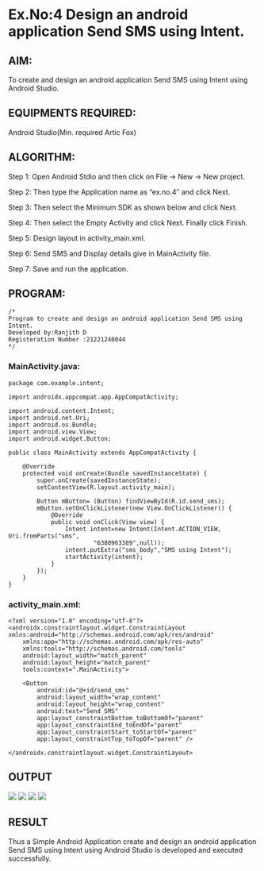 
# Ex.No:4 Design an android application Send SMS using Intent.


## AIM:

To create and design an android application Send SMS using Intent using Android Studio.

## EQUIPMENTS REQUIRED:

Android Studio(Min. required Artic Fox)

## ALGORITHM:

Step 1: Open Android Stdio and then click on File -> New -> New project.

Step 2: Then type the Application name as “ex.no.4″ and click Next. 

Step 3: Then select the Minimum SDK as shown below and click Next.

Step 4: Then select the Empty Activity and click Next. Finally click Finish.

Step 5: Design layout in activity_main.xml.

Step 6: Send SMS and Display details give in MainActivity file.

Step 7: Save and run the application.

## PROGRAM:
```
/*
Program to create and design an android application Send SMS using Intent.
Developed by:Ranjith D
Registeration Number :21221240044
*/
```
### MainActivity.java:
~~~
package com.example.intent;

import androidx.appcompat.app.AppCompatActivity;

import android.content.Intent;
import android.net.Uri;
import android.os.Bundle;
import android.view.View;
import android.widget.Button;

public class MainActivity extends AppCompatActivity {

    @Override
    protected void onCreate(Bundle savedInstanceState) {
        super.onCreate(savedInstanceState);
        setContentView(R.layout.activity_main);

        Button mButton= (Button) findViewById(R.id.send_sms);
        mButton.setOnClickListener(new View.OnClickListener() {
            @Override
            public void onClick(View view) {
                Intent intent=new Intent(Intent.ACTION_VIEW, Uri.fromParts("sms",
                        "6380963389",null));
                intent.putExtra("sms_body","SMS using Intent");
                startActivity(intent);
            }
        });
    }
}
~~~
### activity_main.xml:
~~~
<?xml version="1.0" encoding="utf-8"?>
<androidx.constraintlayout.widget.ConstraintLayout xmlns:android="http://schemas.android.com/apk/res/android"
    xmlns:app="http://schemas.android.com/apk/res-auto"
    xmlns:tools="http://schemas.android.com/tools"
    android:layout_width="match_parent"
    android:layout_height="match_parent"
    tools:context=".MainActivity">

    <Button
        android:id="@+id/send_sms"
        android:layout_width="wrap_content"
        android:layout_height="wrap_content"
        android:text="Send SMS"
        app:layout_constraintBottom_toBottomOf="parent"
        app:layout_constraintEnd_toEndOf="parent"
        app:layout_constraintStart_toStartOf="parent"
        app:layout_constraintTop_toTopOf="parent" />

</androidx.constraintlayout.widget.ConstraintLayout>
~~~

## OUTPUT
![](https://github.com/RanjithD18/Basic-AndroidStudio/blob/main/sendsmsusingintent/Screenshot%20(59).png)
![](https://github.com/RanjithD18/Basic-AndroidStudio/blob/main/sendsmsusingintent/Screenshot%20(60).png)
![](https://github.com/RanjithD18/Basic-AndroidStudio/blob/main/sendsmsusingintent/Screenshot_2022-09-25-21-38-00-568_com.example.intent.jpg)
![](https://github.com/RanjithD18/Basic-AndroidStudio/blob/main/sendsmsusingintent/Screenshot_2022-09-25-21-38-42-088_com.android.mms.jpg)


## RESULT
Thus a Simple Android Application create and design an android application Send SMS using Intent using Android Studio is developed and executed successfully.
